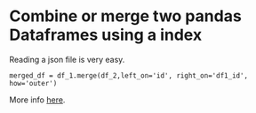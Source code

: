 # Combine or merge two pandas Dataframes using a index

Reading a json file is very easy.

```
merged_df = df_1.merge(df_2,left_on='id', right_on='df1_id', how='outer')
```

More info [here](https://pandas.pydata.org/pandas-docs/stable/generated/pandas.DataFrame.merge.html).
